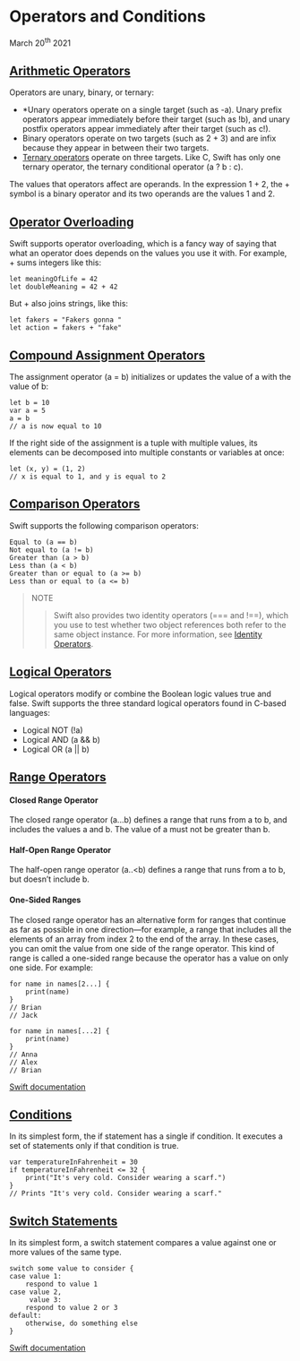 # Operators and Conditions

March 20<sup>th</sup> 2021

## [Arithmetic Operators](https://www.hackingwithswift.com/sixty/3/1/arithmetic-operators)

Operators are unary, binary, or ternary:

* *Unary operators operate on a single target (such as -a). Unary prefix operators appear immediately before their target (such as !b), and unary postfix operators appear immediately after their target (such as c!).
* Binary operators operate on two targets (such as 2 + 3) and are infix because they appear in between their two targets.
* [Ternary operators](https://www.hackingwithswift.com/sixty/3/7/the-ternary-operator) operate on three targets. Like C, Swift has only one ternary operator, the ternary conditional operator (a ? b : c).

The values that operators affect are operands. In the expression 1 + 2, the + symbol is a binary operator and its two operands are the values 1 and 2.

## [Operator Overloading](https://www.hackingwithswift.com/sixty/3/2/operator-overloading)

Swift supports operator overloading, which is a fancy way of saying that what an operator does depends on the values you use it with. For example, + sums integers like this:

~~~
let meaningOfLife = 42
let doubleMeaning = 42 + 42
~~~

But + also joins strings, like this:

~~~
let fakers = "Fakers gonna "
let action = fakers + "fake"
~~~

## [Compound Assignment Operators](https://www.hackingwithswift.com/sixty/3/3/compound-assignment-operators)

The assignment operator (a = b) initializes or updates the value of a with the value of b:

~~~
let b = 10
var a = 5
a = b
// a is now equal to 10
~~~

If the right side of the assignment is a tuple with multiple values, its elements can be decomposed into multiple constants or variables at once:

~~~
let (x, y) = (1, 2)
// x is equal to 1, and y is equal to 2
~~~

## [Comparison Operators](https://www.hackingwithswift.com/sixty/3/4/comparison-operators)

Swift supports the following comparison operators:

~~~
Equal to (a == b)
Not equal to (a != b)
Greater than (a > b)
Less than (a < b)
Greater than or equal to (a >= b)
Less than or equal to (a <= b)
~~~

>NOTE
>>Swift also provides two identity operators (=== and !==), which you use to test whether two object references both refer to the same object instance. For more information, see [Identity Operators](https://docs.swift.org/swift-book/LanguageGuide/ClassesAndStructures.html#ID90).

## [Logical Operators](https://www.hackingwithswift.com/sixty/3/9/range-operators)

Logical operators modify or combine the Boolean logic values true and false. Swift supports the three standard logical operators found in C-based languages:

* Logical NOT (!a)
* Logical AND (a && b)
* Logical OR (a || b)

## [Range Operators](https://www.hackingwithswift.com/sixty/3/6/combining-conditions)

#### **Closed Range Operator**
The closed range operator (a...b) defines a range that runs from a to b, and includes the values a and b. The value of a must not be greater than b.
#### **Half-Open Range Operator**
The half-open range operator (a..<b) defines a range that runs from a to b, but doesn’t include b.
#### **One-Sided Ranges**
The closed range operator has an alternative form for ranges that continue as far as possible in one direction—for example, a range that includes all the elements of an array from index 2 to the end of the array. In these cases, you can omit the value from one side of the range operator. This kind of range is called a one-sided range because the operator has a value on only one side. For example:

~~~
for name in names[2...] {
    print(name)
}
// Brian
// Jack

for name in names[...2] {
    print(name)
}
// Anna
// Alex
// Brian
~~~

[Swift documentation](https://docs.swift.org/swift-book/LanguageGuide/BasicOperators.html)

## [Conditions](https://www.hackingwithswift.com/sixty/3/4/comparison-operators)

In its simplest form, the if statement has a single if condition. It executes a set of statements only if that condition is true.

~~~
var temperatureInFahrenheit = 30
if temperatureInFahrenheit <= 32 {
    print("It's very cold. Consider wearing a scarf.")
}
// Prints "It's very cold. Consider wearing a scarf."
~~~

## [Switch Statements](https://www.hackingwithswift.com/sixty/3/8/switch-statements)

In its simplest form, a switch statement compares a value against one or more values of the same type.

~~~
switch some value to consider {
case value 1:
    respond to value 1
case value 2,
     value 3:
    respond to value 2 or 3
default:
    otherwise, do something else
}
~~~

[Swift documentation](https://docs.swift.org/swift-book/LanguageGuide/ControlFlow.html)